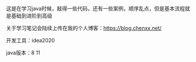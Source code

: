 这是在学习java时候，敲得一些代码，还有一些案例，顺序乱点，但是基本流程就是基础到进阶到高级

关于学习笔记会陆续上传在我的个人博客：https://blog.chenxx.net/  

开发工具：idea2020

java版本：8 11